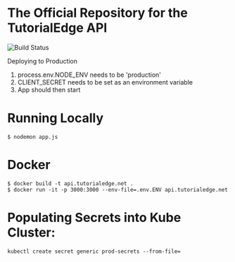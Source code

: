 The Official Repository for the TutorialEdge API
=================================================

![Build Status](https://travis-ci.org/elliotforbes/api.tutorialedge.net.svg?branch=master)

Deploying to Production

1. process.env.NODE_ENV needs to be 'production'
2. CLIENT_SECRET needs to be set as an environment variable
3. App should then start

# Running Locally

```
$ nodemon app.js
```

# Docker

```
$ docker build -t api.tutorialedge.net .
$ docker run -it -p 3000:3000 --env-file=.env.ENV api.tutorialedge.net
```

# Populating Secrets into Kube Cluster:

```
kubectl create secret generic prod-secrets --from-file=

```